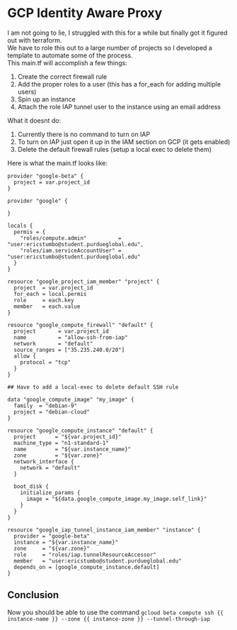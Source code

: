 # GCP Identity Aware Proxy

I am not going to lie, I struggled with this for a while but finally got it figured out with terraform.  
We have to role this out to a large number of projects so I developed a template to automate some of the process.  
This main.tf will accomplish a few things:  
1. Create the correct firewall rule
2. Add the proper roles to a user (this has a for_each for adding multiple users)
3. Spin up an instance
4. Attach the role IAP tunnel user to the instance using an email address

What it doesnt do:
1. Currently there is no command to turn on IAP
2. To turn on IAP just open it up in the IAM section on GCP (it gets enabled)
3. Delete the default firewall rules (setup a local exec to delete them)

Here is what the main.tf looks like:
```
provider "google-beta" {
  project = var.project_id
}

provider "google" {

}

locals {
  permis = {
    "roles/compute.admin"          = "user:ericstumbo@student.purdueglobal.edu",
    "roles/iam.serviceAccountUser" = "user:ericstumbo@student.purdueglobal.edu"
  }
}

resource "google_project_iam_member" "project" {
  project  = var.project_id
  for_each = local.permis
  role     = each.key
  member   = each.value
}

resource "google_compute_firewall" "default" {
  project       = var.project_id
  name          = "allow-ssh-from-iap"
  network       = "default"
  source_ranges = ["35.235.240.0/20"]
  allow {
    protocol = "tcp"
  }
}

## Have to add a local-exec to delete default SSH rule

data "google_compute_image" "my_image" {
  family  = "debian-9"
  project = "debian-cloud"
}

resource "google_compute_instance" "default" {
  project      = "${var.project_id}"
  machine_type = "n1-standard-1"
  name         = "${var.instance_name}"
  zone         = "${var.zone}"
  network_interface {
    network = "default"
  }

  boot_disk {
    initialize_params {
      image = "${data.google_compute_image.my_image.self_link}"
    }
  }
}

resource "google_iap_tunnel_instance_iam_member" "instance" {
  provider = "google-beta"
  instance = "${var.instance_name}"
  zone     = "${var.zone}"
  role     = "roles/iap.tunnelResourceAccessor"
  member   = "user:ericstumbo@student.purdueglobal.edu"
  depends_on = [google_compute_instance.default]
}
```

## Conclusion

Now you should be able to use the command `gcloud beta compute ssh {{ instance-name }} --zone {{ instance-zone }} --tunnel-through-iap`  
